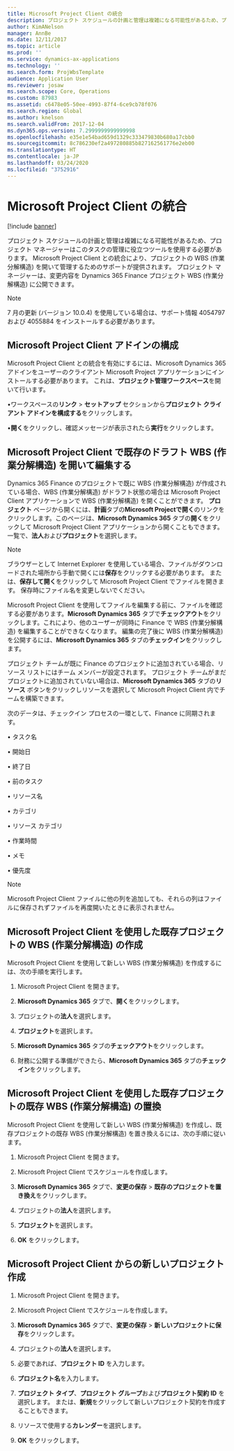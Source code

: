 ```yaml
---
title: Microsoft Project Client の統合
description: プロジェクト スケジュールの計画と管理は複雑になる可能性があるため、プロジェクト マネージャーはこのタスクの管理に役立つツールを使用する必要があります。 Microsoft Project Client との統合により、プロジェクトの WBS (作業分解構造) を開いて管理するためのサポートが提供されます。
author: KimANelson
manager: AnnBe
ms.date: 12/11/2017
ms.topic: article
ms.prod: ''
ms.service: dynamics-ax-applications
ms.technology: ''
ms.search.form: ProjWbsTemplate
audience: Application User
ms.reviewer: josaw
ms.search.scope: Core, Operations
ms.custom: 87983
ms.assetid: c6478e05-50ee-4993-87f4-6ce9cb78f076
ms.search.region: Global
ms.author: knelson
ms.search.validFrom: 2017-12-04
ms.dyn365.ops.version: 7.2999999999999998
ms.openlocfilehash: e35e1e54bad659d1329c333479830b680a17cbb0
ms.sourcegitcommit: 8c786230ef2a497280885b827162561776e2eb00
ms.translationtype: HT
ms.contentlocale: ja-JP
ms.lasthandoff: 03/24/2020
ms.locfileid: "3752916"
---
```

# <a name="microsoft-project-client-integration"></a>Microsoft Project Client の統合

[!include [banner](../includes/banner.md)]

プロジェクト スケジュールの計画と管理は複雑になる可能性があるため、プロジェクト マネージャーはこのタスクの管理に役立つツールを使用する必要があります。 Microsoft Project Client との統合により、プロジェクトの WBS (作業分解構造) を開いて管理するためのサポートが提供されます。 プロジェクト マネージャーは、変更内容を Dynamics 365 Finance プロジェクト WBS (作業分解構造) に公開できます。

> [!NOTE]
> 7 月の更新 (バージョン 10.0.4) を使用している場合は、サポート情報 4054797 および 4055884 をインストールする必要があります。

## <a name="configure-the-microsoft-project-client-add-in"></a>Microsoft Project Client アドインの構成
Microsoft Project Client との統合を有効にするには、Microsoft Dynamics 365 アドインをユーザーのクライアント Microsoft Project アプリケーションにインストールする必要があります。 これは、**プロジェクト管理ワークスペース**を開いて行います。

•ワークスペースの**リンク** > **セットアップ** セクションから**プロジェクト クライアント アドインを構成する**をクリックします。

•**開く**をクリックし、確認メッセージが表示されたら**実行**をクリックします。

## <a name="open-and-edit-an-existing-draft-work-breakdown-structure-in-microsoft-project-client"></a>Microsoft Project Client で既存のドラフト WBS (作業分解構造) を開いて編集する
Dynamics 365 Finance のプロジェクトで既に WBS (作業分解構造) が作成されている場合、WBS (作業分解構造) がドラフト状態の場合は Microsoft Project Client アプリケーションで WBS (作業分解構造) を開くことができます。 **プロジェクト** ページから開くには、**計画**タブの**Microsoft Projectで開く**のリンクをクリックします。このページは、**Microsoft Dynamics 365** タブの**開く**をクリックして Microsoft Project Client アプリケーションから開くこともできます。一覧で、**法人**および**プロジェクト**を選択します。

> [!NOTE]
> ブラウザーとして Internet Explorer を使用している場合、ファイルがダウンロードされた場所から手動で開くには**保存**をクリックする必要があります。 または、**保存して開く**をクリックして Microsoft Project Client でファイルを開きます。 保存時にファイル名を変更しないでください。

Microsoft Project Client を使用してファイルを編集する前に、ファイルを確認する必要があります。**Microsoft Dynamics 365** タブで**チェックアウト**をクリックします。これにより、他のユーザーが同時に Finance で WBS (作業分解構造) を編集することができなくなります。 編集の完了後に WBS (作業分解構造) を公開するには、**Microsoft Dynamics 365** タブの**チェックイン**をクリックします。

プロジェクト チームが既に Finance のプロジェクトに追加されている場合、リソース リストにはチーム メンバーが設定されます。 プロジェクト チームがまだプロジェクトに追加されていない場合は、**Microsoft Dynamics 365** タブの**リソース** ボタンをクリックしリソースを選択して Microsoft Project Client 内でチームを構築できます。 

次のデータは、チェックイン プロセスの一環として、Finance に同期されます。

• タスク名

• 開始日

• 終了日

• 前のタスク

• リソース名

• カテゴリ

• リソース カテゴリ

• 作業時間

• メモ

• 優先度

> [!NOTE]
> Microsoft Project Client ファイルに他の列を追加しても、それらの列はファイルに保存されずファイルを再度開いたときに表示されません。

## <a name="create-the-work-breakdown-structure-for-an-existing-project-using-microsoft-project-client"></a>Microsoft Project Client を使用した既存プロジェクトの WBS (作業分解構造) の作成
Microsoft Project Client を使用して新しい WBS (作業分解構造) を作成するには、次の手順を実行します。


1.  Microsoft Project Client を開きます。

2.  **Microsoft Dynamics 365** タブで、**開く**をクリックします。

3.  プロジェクトの**法人**を選択します。

4.  **プロジェクト**を選択します。

5.  **Microsoft Dynamics 365** タブの**チェックアウト**をクリックします。

6.  財務に公開する準備ができたら、**Microsoft Dynamics 365** タブの**チェックイン**をクリックします。

## <a name="replace-the-existing-work-breakdown-structure-for-an-existing-project-using-microsoft-project-client"></a>Microsoft Project Client を使用した既存プロジェクトの既存 WBS (作業分解構造) の置換
Microsoft Project Client を使用して新しい WBS (作業分解構造) を作成し、既存プロジェクトの既存 WBS (作業分解構造) を置き換えるには、次の手順に従います。

1.  Microsoft Project Client を開きます。

2.  Microsoft Project Client でスケジュールを作成します。

3.  **Microsoft Dynamics 365** タブで、**変更の保存** > **既存のプロジェクトを置き換え**をクリックします。

4.  プロジェクトの**法人**を選択します。

5.  **プロジェクト**を選択します。

6.  **OK** をクリックします。

## <a name="create-a-new-project-from-within-microsoft-project-client"></a>Microsoft Project Client からの新しいプロジェクト作成


1.  Microsoft Project Client を開きます。

2.  Microsoft Project Client でスケジュールを作成します。

3.  **Microsoft Dynamics 365** タブで、**変更の保存** > **新しいプロジェクトに保存**をクリックします。

4.  プロジェクトの**法人**を選択します。

5.  必要であれば、**プロジェクト ID** を入力します。

6.  **プロジェクト名**を入力します。

7.  **プロジェクト タイプ**、**プロジェクト グループ**および**プロジェクト契約 ID** を選択します。 または、**新規**をクリックして新しいプロジェクト契約を作成することもできます。

8.  リソースで使用する**カレンダー**を選択します。

11. **OK** をクリックします。
